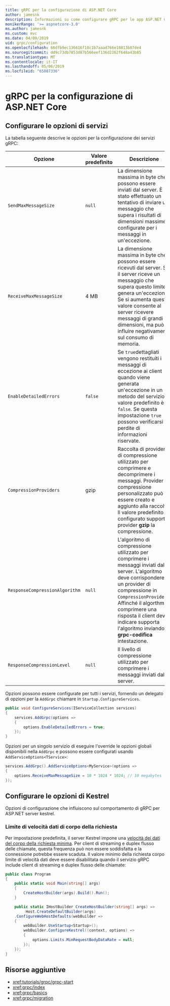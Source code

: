 ```yaml
---
title: gRPC per la configurazione di ASP.NET Core
author: jamesnk
description: Informazioni su come configurare gRPC per le app ASP.NET Core.
monikerRange: '>= aspnetcore-3.0'
ms.author: jamesnk
ms.custom: mvc
ms.date: 04/09/2019
uid: grpc/configuration
ms.openlocfilehash: 66dfb9ec136616f10c1b7aaad766e18813b87de4
ms.sourcegitcommit: dd9c73db7853d87b566eef136d2162f648a43b85
ms.translationtype: MT
ms.contentlocale: it-IT
ms.lasthandoff: 05/06/2019
ms.locfileid: "65087336"
---
```

# <a name="grpc-for-aspnet-core-configuration"></a>gRPC per la configurazione di ASP.NET Core

## <a name="configure-services-options"></a>Configurare le opzioni di servizi

La tabella seguente descrive le opzioni per la configurazione dei servizi gRPC:

| Opzione | Valore predefinito | Descrizione |
| ------ | ------------- | ----------- |
| `SendMaxMessageSize` | `null` | La dimensione massima in byte che possono essere inviati dal server. È stato effettuato un tentativo di inviare un messaggio che supera i risultati di dimensioni massime configurate per i messaggi in un'eccezione. |
| `ReceiveMaxMessageSize` | 4 MB | La dimensione massima in byte che possono essere ricevuti dal server. Se il server riceve un messaggio che supera questo limite, genera un'eccezione. Se si aumenta questo valore consente al server ricevere messaggi di grandi dimensioni, ma può influire negativamente sul consumo di memoria. |
| `EnableDetailedErrors` | `false` | Se `true`dettagliati vengono restituiti i messaggi di eccezione ai client quando viene generata un'eccezione in un metodo del servizio. Il valore predefinito è `false`. Se questa impostazione `true` possono verificarsi perdite di informazioni riservate. |
| `CompressionProviders` | gzip | Raccolta di provider di compressione utilizzato per comprimere e decomprimere i messaggi. Provider di compressione personalizzato può essere creato e aggiunto alla raccolta. Il valore predefinito configurato supporta provider **gzip** la compressione. |
| `ResponseCompressionAlgorithm` | `null` | L'algoritmo di compressione utilizzato per comprimere i messaggi inviati dal server. L'algoritmo deve corrispondere a un provider di compressione in `CompressionProviders`. Affinché il algorthm comprimere una risposta il client deve indicare supporta l'algoritmo inviandolo **grpc-codifica** intestazione. |
| `ResponseCompressionLevel` | `null` | Il livello di compressione utilizzato per comprimere i messaggi inviati dal server. |

Opzioni possono essere configurate per tutti i servizi, fornendo un delegato di opzioni per la `AddGrpc` chiamare in `Startup.ConfigureServices`.

```csharp
public void ConfigureServices(IServiceCollection services)
{
    services.AddGrpc(options =>
    {
        options.EnableDetailedErrors = true;
    });
}
```

Opzioni per un singolo servizio di eseguire l'override le opzioni globali disponibili nella `AddGrpc` e possono essere configurati usando `AddServiceOptions<TService>`:

```csharp
services.AddGrpc().AddServiceOptions<MyService>(options =>
{
    options.ReceiveMaxMessageSize = 10 * 1024 * 1024; // 10 megabytes
});
```

## <a name="configure-kestrel-options"></a>Configurare le opzioni di Kestrel

Opzioni di configurazione che influiscono sul comportamento di gRPC per ASP.NET server kestrel.

### <a name="request-body-data-rate-limit"></a>Limite di velocità dati di corpo della richiesta

Per impostazione predefinita, il server Kestrel impone una [velocità dei dati del corpo della richiesta minima](
<xref:Microsoft.AspNetCore.Server.Kestrel.Core.KestrelServerLimits.MinRequestBodyDataRate>). Per client di streaming e duplex flusso delle chiamate, questa frequenza può non essere soddisfatta e la connessione potrebbe essere scaduta. Il valore minimo della richiesta corpo limite di velocità dati deve essere disabilitata quando il servizio gRPC include client di streaming e duplex flusso delle chiamate:

```csharp
public class Program
{
    public static void Main(string[] args)
    {
        CreateHostBuilder(args).Build().Run();
    }

    public static IHostBuilder CreateHostBuilder(string[] args) =>
         Host.CreateDefaultBuilder(args)
    .ConfigureWebHostDefaults(webBuilder =>
    {
        webBuilder.UseStartup<Startup>();
        webBuilder.ConfigureKestrel((context, options) =>
        {
            options.Limits.MinRequestBodyDataRate = null;
        });
    });
}
```

## <a name="additional-resources"></a>Risorse aggiuntive

* <xref:tutorials/grpc/grpc-start>
* <xref:grpc/index>
* <xref:grpc/basics>
* <xref:grpc/migration>
